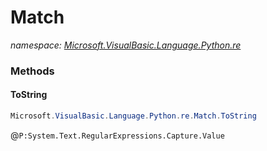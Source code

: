 ﻿# Match
_namespace: [Microsoft.VisualBasic.Language.Python.re](./index.md)_





### Methods

#### ToString
```csharp
Microsoft.VisualBasic.Language.Python.re.Match.ToString
```
@``P:System.Text.RegularExpressions.Capture.Value``


